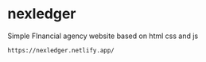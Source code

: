 # nexledger

Simple FInancial agency website based on html css and js

    https://nexledger.netlify.app/